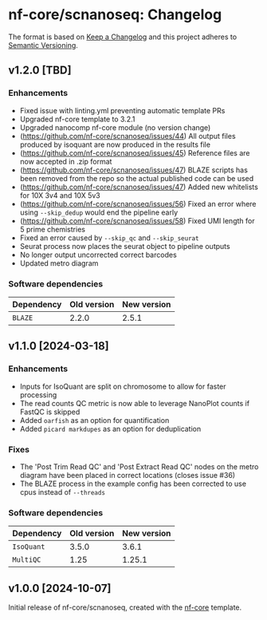 # nf-core/scnanoseq: Changelog

The format is based on [Keep a Changelog](https://keepachangelog.com/en/1.0.0/)
and this project adheres to [Semantic Versioning](https://semver.org/spec/v2.0.0.html).

## v1.2.0 [TBD]

### Enhancements

- Fixed issue with linting.yml preventing automatic template PRs
- Upgraded nf-core template to 3.2.1
- Upgraded nanocomp nf-core module (no version change)
- (https://github.com/nf-core/scnanoseq/issues/44) All output files produced by isoquant are now produced in the results file
- (https://github.com/nf-core/scnanoseq/issues/45) Reference files are now accepted in .zip format
- (https://github.com/nf-core/scnanoseq/issues/47) BLAZE scripts has been removed from the repo so the actual published code can be used
- (https://github.com/nf-core/scnanoseq/issues/47) Added new whitelists for 10X 3v4 and 10X 5v3
- (https://github.com/nf-core/scnanoseq/issues/56) Fixed an error where using `--skip_dedup` would end the pipeline early
- (https://github.com/nf-core/scnanoseq/issues/58) Fixed UMI length for 5 prime chemistries
- Fixed an error caused by `--skip_qc` and `--skip_seurat`
- Seurat process now places the seurat object to pipeline outputs
- No longer output uncorrected correct barcodes
- Updated metro diagram

### Software dependencies

| Dependency | Old version | New version |
| ---------- | ----------- | ----------- |
| `BLAZE`    | 2.2.0       | 2.5.1       |

## v1.1.0 [2024-03-18]

### Enhancements

- Inputs for IsoQuant are split on chromosome to allow for faster processing
- The read counts QC metric is now able to leverage NanoPlot counts if FastQC is skipped
- Added `oarfish` as an option for quantification
- Added `picard markdupes` as an option for deduplication

### Fixes

- The 'Post Trim Read QC' and 'Post Extract Read QC' nodes on the metro diagram have been placed in correct locations (closes issue #36)
- The BLAZE process in the example config has been corrected to use cpus instead of `--threads`

### Software dependencies

| Dependency | Old version | New version |
| ---------- | ----------- | ----------- |
| `IsoQuant` | 3.5.0       | 3.6.1       |
| `MultiQC`  | 1.25        | 1.25.1      |

## v1.0.0 [2024-10-07]

Initial release of nf-core/scnanoseq, created with the [nf-core](https://nf-co.re/) template.
